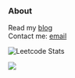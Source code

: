 ### About
Read my [blog](https://loreley.one)  
Contact me: [email](mailto:info@loreley.one)  

![Leetcode Stats](https://leetcard.jacoblin.cool/BasedLukas)

![](https://komarev.com/ghpvc/?username=BasedLukas&style=for-the-badge)



